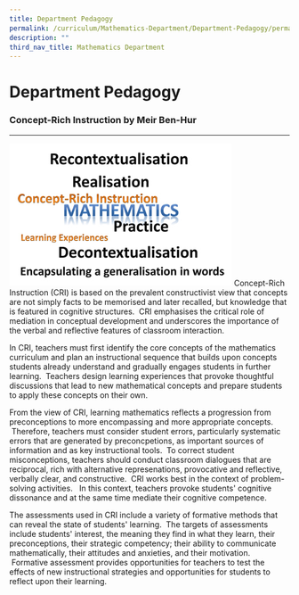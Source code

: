 ```yaml
---
title: Department Pedagogy
permalink: /curriculum/Mathematics-Department/Department-Pedagogy/permalink/
description: ""
third_nav_title: Mathematics Department
---
```

Department Pedagogy
===================

### Concept-Rich Instruction by Meir Ben-Hur
----------------------------------------
![](/images/Maths_Pedagogy.jpeg)
Concept-Rich Instruction (CRI) is based on the prevalent constructivist view that concepts are not simply facts to be memorised and later recalled, but knowledge that is featured in cognitive structures.  CRI emphasises the critical role of mediation in conceptual development and underscores the importance of the verbal and reflective features of classroom interaction.

In CRI, teachers must first identify the core concepts of the mathematics curriculum and plan an instructional sequence that builds upon concepts students already understand and gradually engages students in further learning.  Teachers design learning experiences that provoke thoughtful discussions that lead to new mathematical concepts and prepare students to apply these concepts on their own.

From the view of CRI, learning mathematics reflects a progression from preconceptions to more encompassing and more appropriate concepts.  Therefore, teachers must consider student errors, particularly systematic errors that are generated by preconcpetions, as important sources of information and as key instructional tools.  To correct student misconceptions, teachers should conduct classroom dialogues that are reciprocal, rich with alternative represenations, provocative and reflective, verbally clear, and constructive.  CRI works best in the context of problem-solving activities.   In this context, teachers provoke students' cognitive dissonance and at the same time mediate their cognitive competence.

The assessments used in CRI include a variety of formative methods that can reveal the state of students' learning.  The targets of assessments include students' interest, the meaning they find in what they learn, their preconceptions, their strategic competency; their ability to communicate mathematically, their attitudes and anxieties, and their motivation.  Formative assessment provides opportunities for teachers to test the effects of new instructional strategies and opportunities for students to reflect upon their learning.